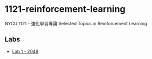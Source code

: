# 1121-reinforcement-learning

NYCU 1121 - 強化學習專論 Selected Topics in Reinforcement Learning

## Labs

* [Lab 1 - 2048](https://github.com/AndyChiangSH/1121-reinforcement-learning/tree/main/Labs/Lab%201%20-%202048)
